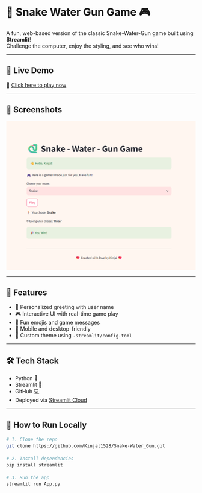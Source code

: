 # 🐍 Snake Water Gun Game 🎮

A fun, web-based version of the classic Snake-Water-Gun game built using **Streamlit**!  
Challenge the computer, enjoy the styling, and see who wins!

---

## 👀 Live Demo

🔗 [Click here to play now](https://snake-watergun-bykinjal.streamlit.app/)

---

## 📸 Screenshots

![Game Screenshot](https://github.com/Kinjal1528/Snake-Water_Gun/blob/main/Game_Snake_Water_Gun.png?raw=true)

---

## 🚀 Features

- 👤 Personalized greeting with user name
- 🎮 Interactive UI with real-time game play
- 💬 Fun emojis and game messages
- 📱 Mobile and desktop-friendly
- 💖 Custom theme using `.streamlit/config.toml`

---

## 🛠️ Tech Stack

- Python 🐍  
- Streamlit 🚀  
- GitHub 💻  
- Deployed via [Streamlit Cloud](https://streamlit.io/cloud)

---

## 📝 How to Run Locally

```bash
# 1. Clone the repo
git clone https://github.com/Kinjal1528/Snake-Water_Gun.git

# 2. Install dependencies
pip install streamlit

# 3. Run the app
streamlit run App.py
